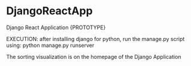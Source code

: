 # DjangoReactApp
Django React Application {PROTOTYPE}

EXECUTION:
after installing django for python, run the manage.py script using:
python manage.py runserver

The sorting visualization is on the homepage of the Django Application
